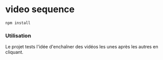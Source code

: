 # video sequence

`npm install`

### Utilisation

Le projet tests l'idée d'enchaîner des vidéos les unes après les autres en cliquant.